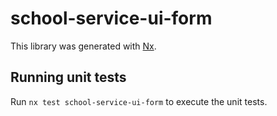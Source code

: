 # school-service-ui-form

This library was generated with [Nx](https://nx.dev).

## Running unit tests

Run `nx test school-service-ui-form` to execute the unit tests.
